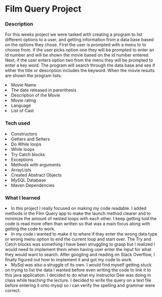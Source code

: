 # Film Query Project


### Description
For this weeks project we were tasked with creating a program to list different options to a user, and getting information from a data base based on the options they chose. First the user is prompted with a menu to to choose from. if the user picks option one they will be prompted to enter an id number and will be shown the movie based on the id number entered. Next, if the user enters option two from the menu they will be prompted to enter a key word. The program will search through the data base and see if either the title or description includes the keyword. When the movie results are shown the program lists:
<li> Movie Name
<li> The date released in parenthesis
<li> Description of the Movie
<li> Movie rating
<li> Language
<li> List of Cast


### Tech used
<li> Constructors
<li> Getters and Setters
<li> Do While loops
<li> While loops
<li> Try Catch blocks
<li> Exceptions
<li> Methods with arguments
<li> ArrayLists
<li> Created Abstract Objects
<li> MySQL Database
<li> Maven Dependencies



### What I learned
<li> In this project I really focused on making my code readable. I added methods in the Film Query app to make the launch method clearer and to minimize the amount of nested loops with each other. I keep getting told the code is read more often than written so that was a main focus along with getting the code to work.
<li> In my code i wanted to make it to where if they enter the wrong data type or wrong menu option to end the current loop and start over. The Try and Catch blocks was something I have been struggling to grasp but I realized I would need to implement them when having user enter the input for what they would want to search. After googling and reading on Stack Overflow, I finally figured out how to implement it and got my code to work.
<li> MySql was also a struggle of its own. I would find myself getting stuck on trying to list the data I wanted before even writing the code to link it to this java application. I decided to do what my instructor Dee was doing in class while teaching the lecture. I decided to write the query on a text file before entering it onto mysql so i can verify the spelling and grammar were correct.
